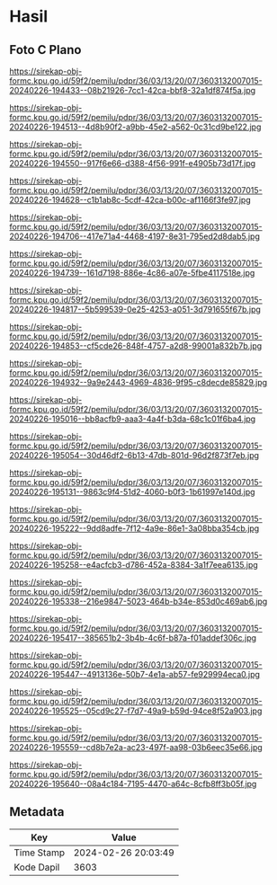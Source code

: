 # Hasil

## Foto C Plano

https://sirekap-obj-formc.kpu.go.id/59f2/pemilu/pdpr/36/03/13/20/07/3603132007015-20240226-194433--08b21926-7cc1-42ca-bbf8-32a1df874f5a.jpg

https://sirekap-obj-formc.kpu.go.id/59f2/pemilu/pdpr/36/03/13/20/07/3603132007015-20240226-194513--4d8b90f2-a9bb-45e2-a562-0c31cd9be122.jpg

https://sirekap-obj-formc.kpu.go.id/59f2/pemilu/pdpr/36/03/13/20/07/3603132007015-20240226-194550--917f6e66-d388-4f56-991f-e4905b73d17f.jpg

https://sirekap-obj-formc.kpu.go.id/59f2/pemilu/pdpr/36/03/13/20/07/3603132007015-20240226-194628--c1b1ab8c-5cdf-42ca-b00c-af1166f3fe97.jpg

https://sirekap-obj-formc.kpu.go.id/59f2/pemilu/pdpr/36/03/13/20/07/3603132007015-20240226-194706--417e71a4-4468-4197-8e31-795ed2d8dab5.jpg

https://sirekap-obj-formc.kpu.go.id/59f2/pemilu/pdpr/36/03/13/20/07/3603132007015-20240226-194739--161d7198-886e-4c86-a07e-5fbe4117518e.jpg

https://sirekap-obj-formc.kpu.go.id/59f2/pemilu/pdpr/36/03/13/20/07/3603132007015-20240226-194817--5b599539-0e25-4253-a051-3d791655f67b.jpg

https://sirekap-obj-formc.kpu.go.id/59f2/pemilu/pdpr/36/03/13/20/07/3603132007015-20240226-194853--cf5cde26-848f-4757-a2d8-99001a832b7b.jpg

https://sirekap-obj-formc.kpu.go.id/59f2/pemilu/pdpr/36/03/13/20/07/3603132007015-20240226-194932--9a9e2443-4969-4836-9f95-c8decde85829.jpg

https://sirekap-obj-formc.kpu.go.id/59f2/pemilu/pdpr/36/03/13/20/07/3603132007015-20240226-195016--bb8acfb9-aaa3-4a4f-b3da-68c1c01f6ba4.jpg

https://sirekap-obj-formc.kpu.go.id/59f2/pemilu/pdpr/36/03/13/20/07/3603132007015-20240226-195054--30d46df2-6b13-47db-801d-96d2f873f7eb.jpg

https://sirekap-obj-formc.kpu.go.id/59f2/pemilu/pdpr/36/03/13/20/07/3603132007015-20240226-195131--9863c9f4-51d2-4060-b0f3-1b61997e140d.jpg

https://sirekap-obj-formc.kpu.go.id/59f2/pemilu/pdpr/36/03/13/20/07/3603132007015-20240226-195222--9dd8adfe-7f12-4a9e-86e1-3a08bba354cb.jpg

https://sirekap-obj-formc.kpu.go.id/59f2/pemilu/pdpr/36/03/13/20/07/3603132007015-20240226-195258--e4acfcb3-d786-452a-8384-3a1f7eea6135.jpg

https://sirekap-obj-formc.kpu.go.id/59f2/pemilu/pdpr/36/03/13/20/07/3603132007015-20240226-195338--216e9847-5023-464b-b34e-853d0c469ab6.jpg

https://sirekap-obj-formc.kpu.go.id/59f2/pemilu/pdpr/36/03/13/20/07/3603132007015-20240226-195417--385651b2-3b4b-4c6f-b87a-f01addef306c.jpg

https://sirekap-obj-formc.kpu.go.id/59f2/pemilu/pdpr/36/03/13/20/07/3603132007015-20240226-195447--4913136e-50b7-4e1a-ab57-fe929994eca0.jpg

https://sirekap-obj-formc.kpu.go.id/59f2/pemilu/pdpr/36/03/13/20/07/3603132007015-20240226-195525--05cd9c27-f7d7-49a9-b59d-94ce8f52a903.jpg

https://sirekap-obj-formc.kpu.go.id/59f2/pemilu/pdpr/36/03/13/20/07/3603132007015-20240226-195559--cd8b7e2a-ac23-497f-aa98-03b6eec35e66.jpg

https://sirekap-obj-formc.kpu.go.id/59f2/pemilu/pdpr/36/03/13/20/07/3603132007015-20240226-195640--08a4c184-7195-4470-a64c-8cfb8ff3b05f.jpg


## Metadata

| Key        | Value               |
| ---------- | ------------------- |
| Time Stamp | 2024-02-26 20:03:49 |
| Kode Dapil | 3603                |



